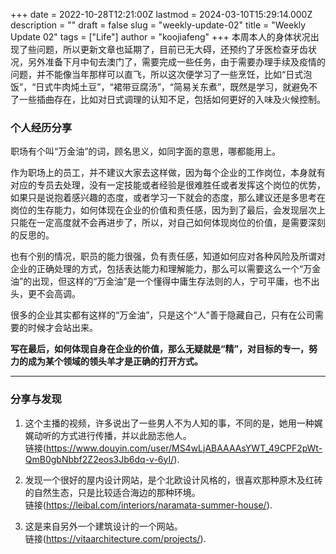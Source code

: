 +++
date = 2022-10-28T12:21:00Z
lastmod = 2024-03-10T15:29:14.000Z
description = ""
draft = false
slug = "weekly-update-02"
title = "Weekly Update 02"
tags = ["Life"]
author = "koojiafeng"
+++
本周本人的身体状况出现了些问题，所以更新文章也延期了，目前已无大碍，还预约了牙医检查牙齿状况，另外准备下月中旬去澳门了，需要完成一些任务，由于需要办理手续及疫情的问题，并不能像当年那样可以直飞，所以这次便学习了一些烹饪，比如“日式泡饭”，“日式牛肉炖土豆”，“裙带豆腐汤”，“简易关东煮”，既然是学习，就避免不了一些插曲存在，比如对日式调理的认知不足，包括如何更好的入味及火候控制。
<!--more-->
### 个人经历分享

职场有个叫“万金油”的词，顾名思义，如同字面的意思，哪都能用上。

作为职场上的员工，并不建议大家去这样做，因为每个企业的工作岗位，本身就有对应的专员去处理，没有一定技能或者经验是很难胜任或者发挥这个岗位的优势，如果只是说抱着感兴趣的态度，或者学习一下就会的态度，那么建议还是多思考在岗位的生存能力，如何体现在企业的价值和责任感，因为到了最后，会发现层次上只能在一定高度就不会再进步了，所以，对自己如何体现岗位的价值，是需要深刻的反思的。

也有个别的情况，职员的能力很强，负有责任感，知道如何应对各种风险及所谓对企业的正确处理的方式，包括表达能力和理解能力，那么可以需要这么一个“万金油”的出现，但这样的“万金油”是一个懂得中庸生存法则的人，宁可平庸，也不出头，更不会高调。

很多的企业其实都有这样的“万金油”，只是这个“人”善于隐藏自己，只有在公司需要的时候才会站出来。

**写在最后，如何体现自身在企业的价值，那么无疑就是“精”，对目标的专一，努力的成为某个领域的领头羊才是正确的打开方式。**

<hr class="article">

### 分享与发现

1. 这个主播的视频，许多说出了一些男人不为人知的事，不同的是，她用一种娓娓动听的方式进行传播，并以此励志他人。  
链接(https://www.douyin.com/user/MS4wLjABAAAAsYWT_49CPF2pWt-QmB0gbNbbf2Z2eos3Jb6dq-v-6yI/).


2. 发现一个很好的屋内设计网站，是个北欧设计风格的，很喜欢那种原木及红砖的自然生态，只是比较适合海边的那种环境。  
链接(https://leibal.com/interiors/naramata-summer-house/).

3. 这是来自另外一个建筑设计的一个网站。  
链接(https://vitaarchitecture.com/projects/).